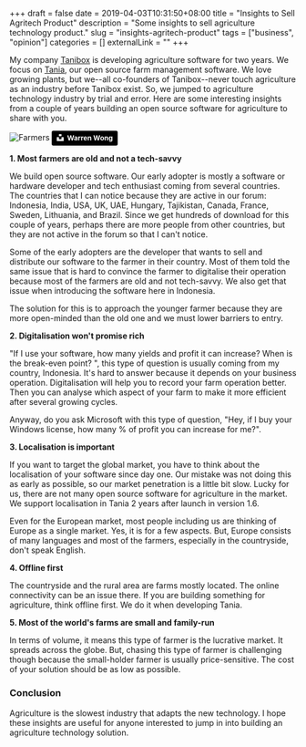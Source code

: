 +++ 
draft = false
date = 2019-04-03T10:31:50+08:00
title = "Insights to Sell Agritech Product"
description = "Some insights to sell agriculture technology product."
slug = "insights-agritech-product" 
tags = ["business", "opinion"]
categories = []
externalLink = ""
+++

My company [Tanibox](https://tanibox.com) is developing agriculture software for two years. We focus on [Tania](https://usetania.org), our open source farm management software. We love growing plants, but we--all co-founders of Tanibox--never touch agriculture as an industry before Tanibox exist. So, we jumped to agriculture technology industry by trial and error. Here are some interesting insights from a couple of years building an open source software for agriculture to share with you.

![Farmers](https://images.unsplash.com/photo-1500937386664-56d1dfef3854?ixlib=rb-1.2.1&ixid=eyJhcHBfaWQiOjEyMDd9&auto=format&fit=crop&w=800)
<a style="background-color:black;color:white;text-decoration:none;padding:4px 6px;font-family:-apple-system, BlinkMacSystemFont, &quot;San Francisco&quot;, &quot;Helvetica Neue&quot;, Helvetica, Ubuntu, Roboto, Noto, &quot;Segoe UI&quot;, Arial, sans-serif;font-size:12px;font-weight:bold;line-height:1.2;display:inline-block;border-radius:3px" href="https://unsplash.com/@wflwong?utm_medium=referral&amp;utm_campaign=photographer-credit&amp;utm_content=creditBadge" target="_blank" rel="noopener noreferrer" title="Download free do whatever you want high-resolution photos from Warren Wong"><span style="display:inline-block;padding:2px 3px"><svg xmlns="http://www.w3.org/2000/svg" style="height:12px;width:auto;position:relative;vertical-align:middle;top:-2px;fill:white" viewBox="0 0 32 32"><title>unsplash-logo</title><path d="M10 9V0h12v9H10zm12 5h10v18H0V14h10v9h12v-9z"></path></svg></span><span style="display:inline-block;padding:2px 3px">Warren Wong</span></a>

**1. Most farmers are old and not a tech-savvy**

We build open source software. Our early adopter is mostly a software or hardware developer and tech enthusiast coming from several countries. The countries that I can notice because they are active in our forum: Indonesia, India, USA, UK, UAE, Hungary, Tajikistan, Canada, France, Sweden, Lithuania, and Brazil. Since we get hundreds of download for this couple of years, perhaps there are more people from other countries, but they are not active in the forum so that I can't notice.

Some of the early adopters are the developer that wants to sell and distribute our software to the farmer in their country. Most of them told the same issue that is hard to convince the farmer to digitalise their operation because most of the farmers are old and not tech-savvy. We also get that issue when introducing the software here in Indonesia.

The solution for this is to approach the younger farmer because they are more open-minded than the old one and we must lower barriers to entry.

**2. Digitalisation won't promise rich**

"If I use your software,  how many yields and profit it can increase? When is the break-even point? ", this type of question is usually coming from my country, Indonesia. It's hard to answer because it depends on your business operation. Digitalisation will help you to record your farm operation better. Then you can analyse which aspect of your farm to make it more efficient after several growing cycles.

Anyway, do you ask Microsoft with this type of question, "Hey, if I buy your Windows license, how many % of profit you can increase for me?".

**3. Localisation is important**

If you want to target the global market, you have to think about the localisation of your software since day one. Our mistake was not doing this as early as possible, so our market penetration is a little bit slow. Lucky for us, there are not many open source software for agriculture in the market. We support localisation in Tania 2 years after launch in version 1.6.

Even for the European market, most people including us are thinking of Europe as a single market. Yes, it is for a few aspects. But, Europe consists of many languages and most of the farmers, especially in the countryside, don't speak English.

**4. Offline first**

The countryside and the rural area are farms mostly located. The online connectivity can be an issue there. If you are building something for agriculture, think offline first. We do it when developing Tania.

**5. Most of the world's farms are small and family-run**

In terms of volume, it means this type of farmer is the lucrative market. It spreads across the globe. But, chasing this type of farmer is challenging though because the small-holder farmer is usually price-sensitive. The cost of your solution should be as low as possible.

### Conclusion
Agriculture is the slowest industry that adapts the new technology. I hope these insights are useful for anyone interested to jump in into building an agriculture technology solution.  